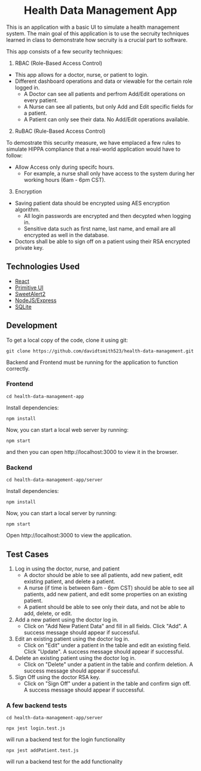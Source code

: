 <h1 align="center">
    Health Data Management App
</h1>

This is an application with a basic UI to simulate a health management system. The main goal of this application is to use the secruity techniques learned in class to demonstrate how secruity is a crucial part to software.

This app consists of a few security techniques:

1. RBAC (Role-Based Access Control)

- This app allows for a doctor, nurse, or patient to login.
- Different dashboard operations and data or viewable for the certain role logged in.
  - A Doctor can see all patients and perfrom Add/Edit operations on every patient.
  - A Nurse can see all patients, but only Add and Edit specific fields for a patient.
  - A Patient can only see their data. No Add/Edit operations available.

2. RuBAC (Rule-Based Access Control)

To demostrate this security measure, we have emplaced a few rules to simulate HIPPA compliance that a real-world application would have to follow:

- Allow Access only during specifc hours.
  - For example, a nurse shall only have access to the system during her working hours (6am - 6pm CST).

3. Encryption

- Saving patient data should be encrypted using AES encryption algorithm.
  - All login passwords are encrypted and then decypted when logging in.
  - Sensitive data such as first name, last name, and email are all encrypted as well in the database.
- Doctors shall be able to sign off on a patient using their RSA encrypted private key.

## Technologies Used

- [React](http://reactjs.org)
- [Primitive UI](https://taniarascia.github.io/primitive)
- [SweetAlert2](https://sweetalert2.github.io)
- [NodeJS/Express](https://expressjs.com/)
- [SQLite](https://www.sqlite.org/index.html)

## Development

To get a local copy of the code, clone it using git:

```
git clone https://github.com/davidtsmith523/health-data-management.git
```

Backend and Frontend must be running for the application to function correctly.

### Frontend

```
cd health-data-management-app
```

Install dependencies:

```
npm install
```

Now, you can start a local web server by running:

```
npm start
```

and then you can open http://localhost:3000 to view it in the browser.

### Backend

```
cd health-data-management-app/server
```

Install dependencies:

```
npm install
```

Now, you can start a local server by running:

```
npm start
```

Open http://localhost:3000 to view the application.

## Test Cases

1. Log in using the doctor, nurse, and patient
   - A doctor should be able to see all patients, add new patient, edit existing patient, and delete a patient.
   - A nurse (if time is between 6am - 6pm CST) should be able to see all patients, add new patient, and edit some properties on an existing patient.
   - A patient should be able to see only their data, and not be able to add, delete, or edit.
2. Add a new patient using the doctor log in.
   - Click on "Add New Patient Data" and fill in all fields. Click "Add". A success message should appear if successful.
3. Edit an existing patient using the doctor log in.
   - Click on "Edit" under a patient in the table and edit an existing field. Click "Update". A success message should appear if successful.
4. Delete an existing patient using the doctor log in.
   - Click on "Delete" under a patient in the table and confirm deletion. A success message should appear if successful.
5. Sign Off using the doctor RSA key.
   - Click on "Sign Off" under a patient in the table and confirm sign off. A success message should appear if successful.

### A few backend tests

```
cd health-data-management-app/server
```

```
npx jest login.test.js
```

will run a backend test for the login functionality

```
npx jest addPatient.test.js
```

will run a backend test for the add functionality
